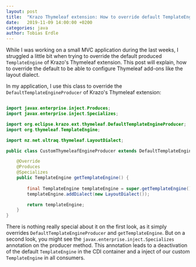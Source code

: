 ```yaml
---
layout: post
title:  "Krazo Thymeleaf extension: How to override default TemplateEngine producer"
date:   2019-11-09 14:00:00 +0200
categories: java
author: Tobias Erdle
---
```


While I was working on a small MVC application during the last weeks, I struggled a little
bit when trying to override the default produced `TemplateEngine` of Krazo's Thymeleaf extension. This post will
explain, how to override the default to be able to configure Thymeleaf add-ons like the layout dialect.

In my application, I use this class to override the `DefaultTemplateEngineProducer` of Krazo's Thymeleaf extension:

```java

import javax.enterprise.inject.Produces;
import javax.enterprise.inject.Specializes;

import org.eclipse.krazo.ext.thymeleaf.DefaultTemplateEngineProducer;
import org.thymeleaf.TemplateEngine;

import nz.net.ultraq.thymeleaf.LayoutDialect;

public class CustomThymeleafEngineProducer extends DefaultTemplateEngineProducer {

    @Override
    @Produces
    @Specializes
    public TemplateEngine getTemplateEngine() {
        
        final TemplateEngine templateEngine = super.getTemplateEngine();
        templateEngine.addDialect(new LayoutDialect());

        return templateEngine;
    }
}
```

There is nothing really special about it on the first look, as it simply overrides `DefaultTemplateEngineProducer` and `getTemplateEngine`.
But on a second look, you might see the `javax.enterprise.inject.Specializes` annotation on the producer method. This annotation leads to 
a deactivation of the default `TemplateEngine` in the CDI container and a inject of our custom `TemplateEngine` in all consumers.
